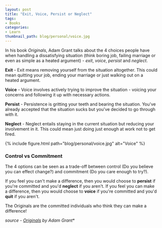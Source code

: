 ```yaml
---
layout: post
title: "Exit, Voice, Persist or Neglect"
tags:
- Books
categories:
- Learn
thumbnail_path: blog/personal/voice.jpg
---
```


In his book *Originals*, Adam Grant talks about the 4 choices people have when handling a dissatisfying situation (think boring job, failing marriage or even as simple as a heated argument) - *exit*, *voice*, *persist* and *neglect*.

**Exit** - Exit means removing yourself from the situation altogether. This could mean quitting your job, ending your marriage or just walking out on a heated argument.

**Voice** - Voice involves actively trying to improve the situation - voicing your concerns and following it up with necessary actions.

**Persist** - Persistence is gritting your teeth and bearing the situation. You've already accepted that the situation sucks but you've decided to go through with it.

**Neglect** - Neglect entails staying in the current situation but reducing your involvement in it. This could mean just doing just enough at work not to get fired.

{% include figure.html path="blog/personal/voice.jpg" alt="Voice" %}

### Control vs Commitment

The 4 options can be seen as a trade-off between control (Do you believe you can effect change?) and commitment (Do you care enough to try?).

If you feel you can't make a difference, then you would choose to **persist** if you're committed and you'd **neglect** if you aren't. If you feel you can make a difference, then you would choose to **voice** if you're committed and you'd **quit** if you aren't.

The Originals are the committed individuals who think they can make a difference!

*source - [Originals](https://www.amazon.com/Originals-How-Non-Conformists-Move-World/dp/0525429565) by Adam Grant**